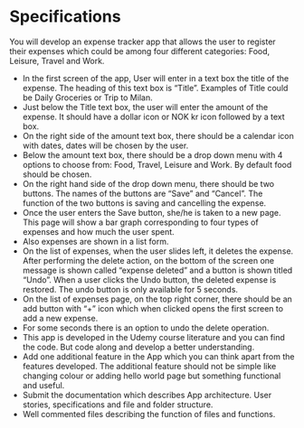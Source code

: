 # Specifications

You will develop an expense tracker app that allows the user to register their expenses which could be among four different categories: Food, Leisure, Travel and Work.

- In the first screen of the app, User will enter in a text box the title of the expense. The heading of this text box is “Title”. Examples of Title could be Daily Groceries or Trip to Milan.
- Just below the Title text box, the user will enter the amount of the expense. It should have a dollar icon or NOK kr icon followed by a text box.
- On the right side of the amount text box, there should be a calendar icon with dates, dates will be chosen by the user.
- Below the amount text box, there should be a drop down menu with 4 options to choose from: Food, Travel, Leisure and Work. By default food should be chosen.
- On the right hand side of the drop down menu, there should be two buttons. The names of the buttons are “Save” and “Cancel”. The function of the two buttons is saving and cancelling the expense.
- Once the user enters the Save button, she/he is taken to a new page. This page will show a bar graph corresponding to four types of expenses and how much the user spent.
- Also expenses are shown in a list form.
- On the list of expenses, when the user slides left, it deletes the expense. After performing the delete action, on the bottom of the screen one message is shown called “expense deleted” and a button is shown titled “Undo”. When a user clicks the Undo button, the deleted expense is restored. The undo button is only available for 5 seconds.
- On the list of expenses page, on the top right corner, there should be an add button with “+” icon which when clicked opens the first screen to add a new expense.
- For some seconds there is an option to undo the delete operation.
- This app is developed in the Udemy course literature and you can find the code. But code along and develop a better understanding.
- Add one additional feature in the App which you can think apart from the features developed. The additional feature should not be simple like changing colour or adding hello world page but something functional and useful.
- Submit the documentation which describes App architecture. User stories, specifications and file and folder structure.
- Well commented files describing the function of files and functions.
